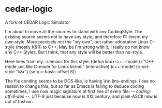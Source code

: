cedar-logic
===========

A fork of CEDAR Logic Simulator

I'm about to move all the sources to stand with any CodingStyle. The existing
source seems not to have any style, and therefore I'll invent my own
style. More precisely not the "my own", but rather adoptation Linux C-style
(mostly K&R) to C++. May be I'm wrong with it, I really do not know any C++
Styles. But I think, that any style will be better than no-style.

Here lines from my ~/.emacs for this style:
(defun linux-c++-mode ()
  "C++ mode just like C-mode for Linux kernel"
  (interactive)
  (c++-mode)
  (c-set-style "k&r")
  (setq c-basic-offset 8))

The file conding seems to be DOS-like, ie having \r\n line-endings. I see no
reason to change this, but so far as Emacs is failing to deduce coding
sometimes, I use now magic signature at first line of every file:
 -*- coding: utf-8-dos -*-. UTF-8 just because now is XXI century, and
plain-ASCII now is out of fashion.
